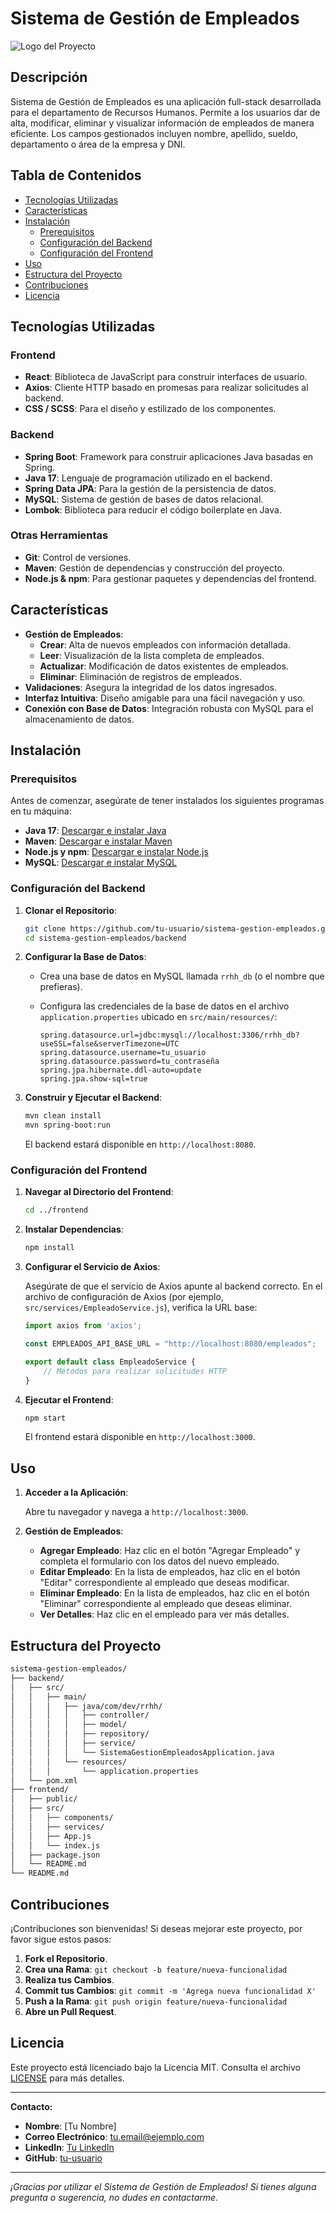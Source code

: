 # Sistema de Gestión de Empleados

![Logo del Proyecto](ruta/al/logo.png) <!-- *(Opcional: Incluye un logo o captura de pantalla de la aplicación)* -->

## Descripción

Sistema de Gestión de Empleados es una aplicación full-stack desarrollada para el departamento de Recursos Humanos. Permite a los usuarios dar de alta, modificar, eliminar y visualizar información de empleados de manera eficiente. Los campos gestionados incluyen nombre, apellido, sueldo, departamento o área de la empresa y DNI.

## Tabla de Contenidos

- [Tecnologías Utilizadas](#tecnologías-utilizadas)
- [Características](#características)
- [Instalación](#instalación)
  - [Prerequisitos](#prerequisitos)
  - [Configuración del Backend](#configuración-del-backend)
  - [Configuración del Frontend](#configuración-del-frontend)
- [Uso](#uso)
- [Estructura del Proyecto](#estructura-del-proyecto)
- [Contribuciones](#contribuciones)
- [Licencia](#licencia)

## Tecnologías Utilizadas

### Frontend

- **React**: Biblioteca de JavaScript para construir interfaces de usuario.
- **Axios**: Cliente HTTP basado en promesas para realizar solicitudes al backend.
- **CSS / SCSS**: Para el diseño y estilizado de los componentes.

### Backend

- **Spring Boot**: Framework para construir aplicaciones Java basadas en Spring.
- **Java 17**: Lenguaje de programación utilizado en el backend.
- **Spring Data JPA**: Para la gestión de la persistencia de datos.
- **MySQL**: Sistema de gestión de bases de datos relacional.
- **Lombok**: Biblioteca para reducir el código boilerplate en Java.

### Otras Herramientas

- **Git**: Control de versiones.
- **Maven**: Gestión de dependencias y construcción del proyecto.
- **Node.js & npm**: Para gestionar paquetes y dependencias del frontend.

## Características

- **Gestión de Empleados**:
  - **Crear**: Alta de nuevos empleados con información detallada.
  - **Leer**: Visualización de la lista completa de empleados.
  - **Actualizar**: Modificación de datos existentes de empleados.
  - **Eliminar**: Eliminación de registros de empleados.
- **Validaciones**: Asegura la integridad de los datos ingresados.
- **Interfaz Intuitiva**: Diseño amigable para una fácil navegación y uso.
- **Conexión con Base de Datos**: Integración robusta con MySQL para el almacenamiento de datos.

## Instalación

### Prerequisitos

Antes de comenzar, asegúrate de tener instalados los siguientes programas en tu máquina:

- **Java 17**: [Descargar e instalar Java](https://www.oracle.com/java/technologies/javase-jdk17-downloads.html)
- **Maven**: [Descargar e instalar Maven](https://maven.apache.org/install.html)
- **Node.js y npm**: [Descargar e instalar Node.js](https://nodejs.org/)
- **MySQL**: [Descargar e instalar MySQL](https://www.mysql.com/downloads/)

### Configuración del Backend

1. **Clonar el Repositorio**:

    ```bash
    git clone https://github.com/tu-usuario/sistema-gestion-empleados.git
    cd sistema-gestion-empleados/backend
    ```

2. **Configurar la Base de Datos**:

    - Crea una base de datos en MySQL llamada `rrhh_db` (o el nombre que prefieras).

    - Configura las credenciales de la base de datos en el archivo `application.properties` ubicado en `src/main/resources/`:

      ```properties
      spring.datasource.url=jdbc:mysql://localhost:3306/rrhh_db?useSSL=false&serverTimezone=UTC
      spring.datasource.username=tu_usuario
      spring.datasource.password=tu_contraseña
      spring.jpa.hibernate.ddl-auto=update
      spring.jpa.show-sql=true
      ```

3. **Construir y Ejecutar el Backend**:

    ```bash
    mvn clean install
    mvn spring-boot:run
    ```

    El backend estará disponible en `http://localhost:8080`.

### Configuración del Frontend

1. **Navegar al Directorio del Frontend**:

    ```bash
    cd ../frontend
    ```

2. **Instalar Dependencias**:

    ```bash
    npm install
    ```

3. **Configurar el Servicio de Axios**:

    Asegúrate de que el servicio de Axios apunte al backend correcto. En el archivo de configuración de Axios (por ejemplo, `src/services/EmpleadoService.js`), verifica la URL base:

    ```javascript
    import axios from 'axios';

    const EMPLEADOS_API_BASE_URL = "http://localhost:8080/empleados";

    export default class EmpleadoService {
        // Métodos para realizar solicitudes HTTP
    }
    ```

4. **Ejecutar el Frontend**:

    ```bash
    npm start
    ```

    El frontend estará disponible en `http://localhost:3000`.

## Uso

1. **Acceder a la Aplicación**:

    Abre tu navegador y navega a `http://localhost:3000`.

2. **Gestión de Empleados**:

    - **Agregar Empleado**: Haz clic en el botón "Agregar Empleado" y completa el formulario con los datos del nuevo empleado.
    - **Editar Empleado**: En la lista de empleados, haz clic en el botón "Editar" correspondiente al empleado que deseas modificar.
    - **Eliminar Empleado**: En la lista de empleados, haz clic en el botón "Eliminar" correspondiente al empleado que deseas eliminar.
    - **Ver Detalles**: Haz clic en el empleado para ver más detalles.

## Estructura del Proyecto
```bash
sistema-gestion-empleados/
├── backend/
│   ├── src/
│   │   ├── main/
│   │   │   ├── java/com/dev/rrhh/
│   │   │   │   ├── controller/
│   │   │   │   ├── model/
│   │   │   │   ├── repository/
│   │   │   │   ├── service/
│   │   │   │   └── SistemaGestionEmpleadosApplication.java
│   │   │   └── resources/
│   │   │       └── application.properties
│   └── pom.xml
├── frontend/
│   ├── public/
│   ├── src/
│   │   ├── components/
│   │   ├── services/
│   │   ├── App.js
│   │   └── index.js
│   ├── package.json
│   └── README.md
└── README.md
```

## Contribuciones

¡Contribuciones son bienvenidas! Si deseas mejorar este proyecto, por favor sigue estos pasos:

1. **Fork el Repositorio**.
2. **Crea una Rama**: `git checkout -b feature/nueva-funcionalidad`
3. **Realiza tus Cambios**.
4. **Commit tus Cambios**: `git commit -m 'Agrega nueva funcionalidad X'`
5. **Push a la Rama**: `git push origin feature/nueva-funcionalidad`
6. **Abre un Pull Request**.

## Licencia

Este proyecto está licenciado bajo la Licencia MIT. Consulta el archivo [LICENSE](LICENSE) para más detalles.

---

**Contacto:**

- **Nombre**: [Tu Nombre]
- **Correo Electrónico**: [tu.email@ejemplo.com](mailto:tu.email@ejemplo.com)
- **LinkedIn**: [Tu LinkedIn](https://www.linkedin.com/in/tu-perfil/)
- **GitHub**: [tu-usuario](https://github.com/tu-usuario)

---

*¡Gracias por utilizar el Sistema de Gestión de Empleados! Si tienes alguna pregunta o sugerencia, no dudes en contactarme.*

